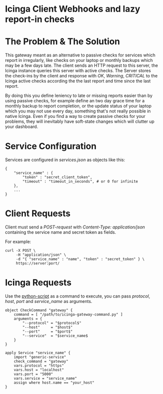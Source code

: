 # Icinga Client Webhooks and lazy report-in checks
# The Problem & The Solution

This gateway meant as an alternative to passive checks for services which report in irregularly, like checks on your laptop or monthly backups which may be a few days late. The client sends an HTTP request to this server, the Icinga instance queries this server with active checks. The Server stores the check-ins by the client and response with *OK*, *Warning*, *CRITICAL* to the Icinga active checks according the the last report and time since the last report.

By doing this you define leniency to late or missing reports easier than by using passive checks, for example define an two day grace time for a monthly backup to report completion, or the update status of your laptop which you may not use every day, something that's not really possible in native Icinga. Even if you find a way to create passive checks for your problems, they will inevitably have soft-state changes which will clutter up your dashboard.

# Service Configuration
Services are configured in *services.json* as objects like this:

    {
        "service_name" : {
            "token" : "secret_client_token",
            "timeout" : "timeout_in_seconds", # or 0 for infinite
        },
        ...
    }

# Client Requests
Client must send a *POST-request* with *Content-Type: application/json* containing the service name and secret token as fields.

For example:

    curl -X POST \
         -H "application/json" \
         -d "{ "service_name" : "name", "token" : "secret_token" } \
         https://server:port/

# Icinga Requests
Use the [python-script]() as a command to execute, you can pass *protocol*, *host*, *port* and *service\_name* as arguments.

    object CheckCommand "gateway" {
	    command = [ "/path/to/icinga-gateway-command.py" ]
	    arguments = {
		    "--protocol" = "$protocol$"
            "--host"     = "$host$"
		    "--port"     = "$port$"
            "--service"  = "$service_name$
	    }
    }

    apply Service "service_name" {
	    import "generic-service"
	    check_command = "gateway"
        vars.protocol = "https"
        vars.host = "localhost"
        vars.port = "5000"
        vars.service = "service_name"
 	    assign where host.name == "your_host"
    }

